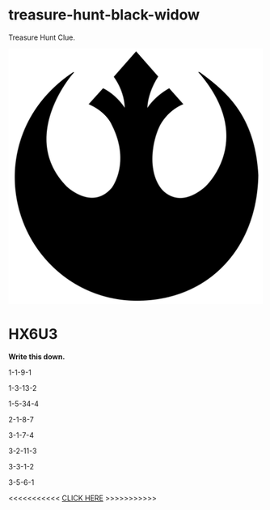 # treasure-hunt-black-widow
Treasure Hunt Clue.

![REBEL](https://raw.githubusercontent.com/LuisMauri89/treasure-hunt-black-widow/master/assets/rebel-symbol.jpg)

# HX6U3

**Write this down.**

1-1-9-1

1-3-13-2

1-5-34-4

2-1-8-7

3-1-7-4

3-2-11-3

3-3-1-2

3-5-6-1

<<<<<<<<<<< [CLICK HERE](https://blogak.eus/inondik_inora/don-quijote-de-la-mancha-resumen-y-biografia) >>>>>>>>>>>